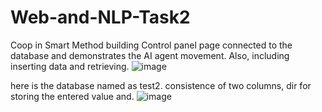 # Web-and-NLP-Task2
Coop in Smart Method building Control panel page connected to the database and demonstrates the AI agent movement. Also, including inserting data and retrieving.
![image](https://github.com/malhashim-hub/Web-and-NLP-Task2/assets/119134365/1005623e-f32d-441f-9a39-775f6ea4a03a)




here is the database named as test2. consistence of two columns, dir for storing the entered value and.
![image](https://github.com/malhashim-hub/Web-and-NLP-Task2/assets/119134365/08ce668d-ac82-46fc-96c4-2b22485c6b82)
